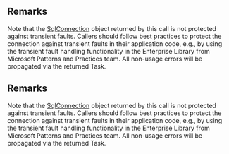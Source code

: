 ## Remarks  
 Note that the [SqlConnection](assetId:///T:System.Data.SqlClient.SqlConnection?qualifyHint=False&autoUpgrade=True) object returned by this call is not protected against transient faults.              Callers should follow best practices to protect the connection against transient faults              in their application code, e.g., by using the transient fault handling              functionality in the Enterprise Library from Microsoft Patterns and Practices team.             All non-usage errors will be propagated via the returned Task.  
  
## Remarks  
 Note that the [SqlConnection](assetId:///T:System.Data.SqlClient.SqlConnection?qualifyHint=False&autoUpgrade=True) object returned by this call is not protected against transient faults.              Callers should follow best practices to protect the connection against transient faults              in their application code, e.g., by using the transient fault handling              functionality in the Enterprise Library from Microsoft Patterns and Practices team.             All non-usage errors will be propagated via the returned Task.